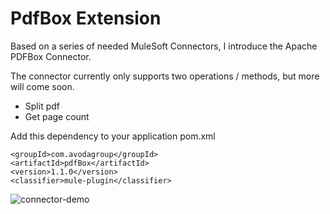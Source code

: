 # PdfBox Extension

Based on a series of needed MuleSoft Connectors, I introduce the Apache PDFBox Connector.

The connector currently only supports two operations / methods, but more will come soon.

- Split pdf
- Get page count

Add this dependency to your application pom.xml

```
<groupId>com.avodagroup</groupId>
<artifactId>pdfBox</artifactId>
<version>1.1.0</version>
<classifier>mule-plugin</classifier>
```
![connector-demo](https://github.com/user-attachments/assets/74123381-a5b9-47e5-a976-4c1b92512c68)
